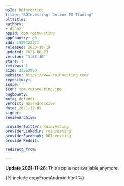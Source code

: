```yaml
---
wsId: ROInvesting
title: "ROInvesting: Online FX Trading"
altTitle: 
authors:
- danny
appId: com.roinvesting
appCountry: gb
idd: 1529122271
released: 2020-10-19
updated: 2021-08-23
version: "1.68.10"
stars: 1
reviews: 1
size: 32552960
website: https://www.roinvesting.com/
repository: 
issue: 
icon: com.roinvesting.jpg
bugbounty: 
meta: defunct
verdict: nosendreceive
date: 2021-12-05
signer: 
reviewArchive:

providerTwitter: Roinvesting
providerLinkedIn: roinvesting
providerFacebook: ROInvesting
providerReddit: 

redirect_from:

---
```


**Update 2021-11-26**: This app is not available anymore.

{% include copyFromAndroid.html %}
